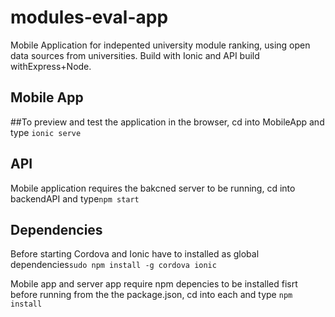 # modules-eval-app
Mobile Application for indepented university module ranking, using open data sources from universities. Build with Ionic and API build withExpress+Node.

## Mobile App
##To preview and test the application in the browser, cd into MobileApp and type `ionic serve`

## API
Mobile application requires the bakcned server to be running, cd into backendAPI and type`npm start`

## Dependencies
Before starting Cordova and Ionic have to installed as global dependencies`sudo npm install -g cordova ionic`

Mobile app and server app require npm depencies to be installed fisrt before running from the the package.json, cd into each and type `npm install`

